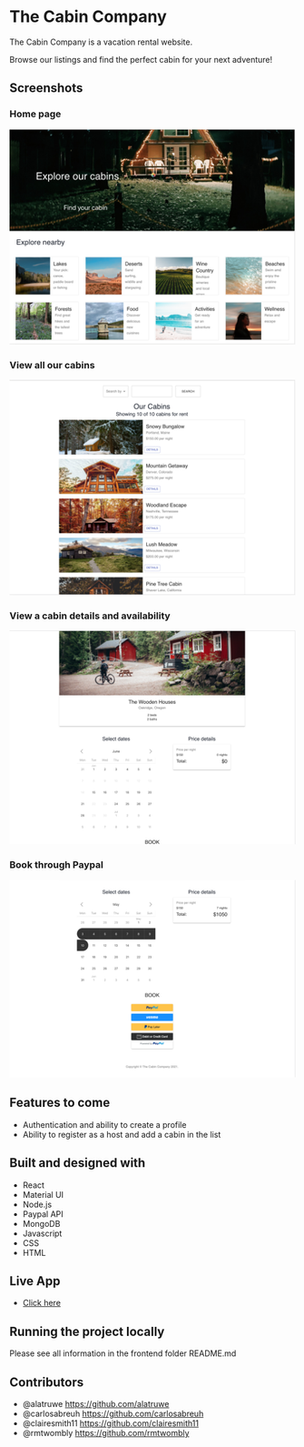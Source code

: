 # The Cabin Company
The Cabin Company is a vacation rental website.

Browse our listings and find the perfect cabin for your next adventure!

## Screenshots


### Home page
![homepage](screenshots/homepage-view.png)

### View all our cabins
![listing](screenshots/listing-view.png)


### View a cabin details and availability
![cabin](screenshots/cabin-view.png)

### Book through Paypal
![booking](screenshots/booking-view.png)


## Features to come
* Authentication and ability to create a profile
* Ability to register as a host and add a cabin in the list  


## Built and designed with
* React
* Material UI
* Node.js
* Paypal API
* MongoDB
* Javascript
* CSS
* HTML

## Live App
- [Click here](https://cabincompanyapp.herokuapp.com/)

## Running the project locally
Please see all information in the frontend folder README.md

## Contributors
* @alatruwe https://github.com/alatruwe
* @carlosabreuh https://github.com/carlosabreuh
* @clairesmith11 https://github.com/clairesmith11
* @rmtwombly https://github.com/rmtwombly
